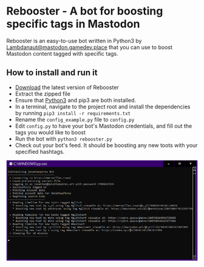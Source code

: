 Rebooster - A bot for boosting specific tags in Mastodon
==========================================================

Rebooster is an easy-to-use bot written in Python3 by [Lambdanaut@mastodon.gamedev.place](https://mastodon.gamedev.place/@Lambdanaut) that you can use to boost Mastodon content tagged with specific tags. 


How to install and run it
-------------------------

* [Download](https://github.com/Lambdanaut/Rebooster/archive/master.zip) the latest version of Rebooster
* Extract the zipped file
* Ensure that [Python3](https://www.python.org/) and pip3 are both installed. 
* In a terminal, navigate to the project root and install the dependencies by running `pip3 install -r requirements.txt`
* Rename the `config_example.py` file to `config.py` 
* Edit `config.py` to have your bot's Mastodon credentials, and fill out the tags you would like to boost
* Run the bot with `python3 rebooster.py`
* Check out your bot's feed. It should be boosting any new toots with your specified hashtags.


![Rebooster running in Windows](https://github.com/Lambdanaut/Rebooster/blob/master/screenshots/jonathanpiresbot.png)
